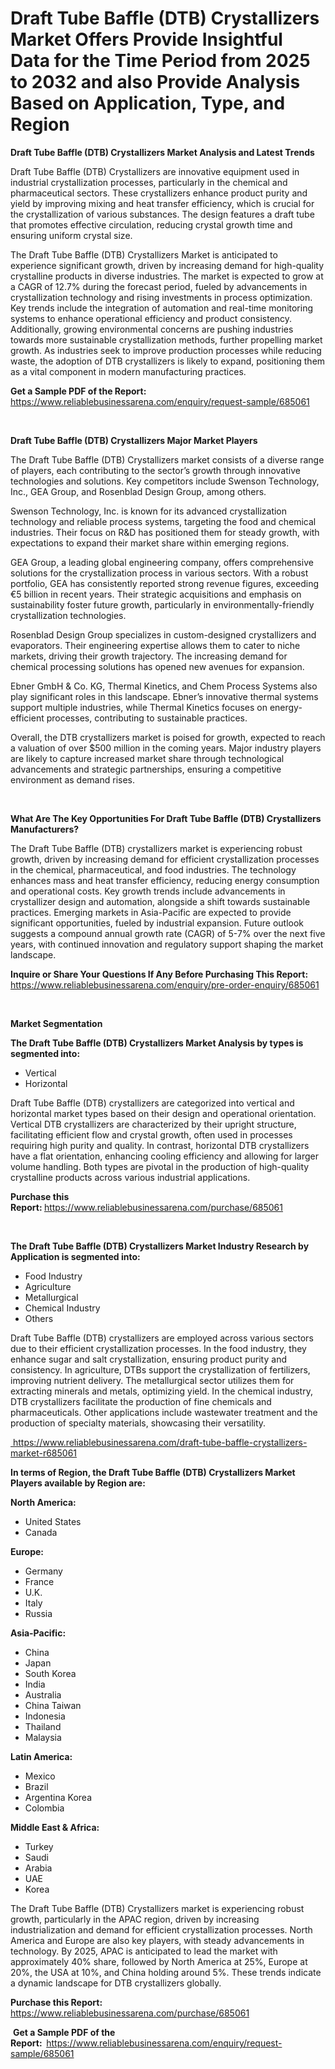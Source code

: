 <p><h1>Draft Tube Baffle (DTB) Crystallizers Market Offers Provide Insightful Data for the Time Period from 2025 to 2032 and also Provide Analysis Based on Application, Type, and Region</h1></p><p><strong>Draft Tube Baffle (DTB) Crystallizers Market Analysis and Latest Trends</strong></p>
<p><p>Draft Tube Baffle (DTB) Crystallizers are innovative equipment used in industrial crystallization processes, particularly in the chemical and pharmaceutical sectors. These crystallizers enhance product purity and yield by improving mixing and heat transfer efficiency, which is crucial for the crystallization of various substances. The design features a draft tube that promotes effective circulation, reducing crystal growth time and ensuring uniform crystal size.</p><p>The Draft Tube Baffle (DTB) Crystallizers Market is anticipated to experience significant growth, driven by increasing demand for high-quality crystalline products in diverse industries. The market is expected to grow at a CAGR of 12.7% during the forecast period, fueled by advancements in crystallization technology and rising investments in process optimization. Key trends include the integration of automation and real-time monitoring systems to enhance operational efficiency and product consistency. Additionally, growing environmental concerns are pushing industries towards more sustainable crystallization methods, further propelling market growth. As industries seek to improve production processes while reducing waste, the adoption of DTB crystallizers is likely to expand, positioning them as a vital component in modern manufacturing practices.</p></p>
<p><strong>Get a Sample PDF of the Report:&nbsp;</strong> <a href="https://www.reliablebusinessarena.com/enquiry/request-sample/685061?utm_campaign=3195&utm_medium=2&utm_source=Github&utm_content=ia&utm_term=12042025&utm_id=draft-tube-baffle-dtb-crystallizers">https://www.reliablebusinessarena.com/enquiry/request-sample/685061</a></p>
<p>&nbsp;</p>
<p><strong>Draft Tube Baffle (DTB) Crystallizers Major Market Players</strong></p>
<p><p>The Draft Tube Baffle (DTB) Crystallizers market consists of a diverse range of players, each contributing to the sector’s growth through innovative technologies and solutions. Key competitors include Swenson Technology, Inc., GEA Group, and Rosenblad Design Group, among others.</p><p>Swenson Technology, Inc. is known for its advanced crystallization technology and reliable process systems, targeting the food and chemical industries. Their focus on R&D has positioned them for steady growth, with expectations to expand their market share within emerging regions.</p><p>GEA Group, a leading global engineering company, offers comprehensive solutions for the crystallization process in various sectors. With a robust portfolio, GEA has consistently reported strong revenue figures, exceeding €5 billion in recent years. Their strategic acquisitions and emphasis on sustainability foster future growth, particularly in environmentally-friendly crystallization technologies.</p><p>Rosenblad Design Group specializes in custom-designed crystallizers and evaporators. Their engineering expertise allows them to cater to niche markets, driving their growth trajectory. The increasing demand for chemical processing solutions has opened new avenues for expansion.</p><p>Ebner GmbH & Co. KG, Thermal Kinetics, and Chem Process Systems also play significant roles in this landscape. Ebner’s innovative thermal systems support multiple industries, while Thermal Kinetics focuses on energy-efficient processes, contributing to sustainable practices.</p><p>Overall, the DTB crystallizers market is poised for growth, expected to reach a valuation of over $500 million in the coming years. Major industry players are likely to capture increased market share through technological advancements and strategic partnerships, ensuring a competitive environment as demand rises.</p></p>
<p>&nbsp;</p>
<p><strong>What Are The Key Opportunities For Draft Tube Baffle (DTB) Crystallizers Manufacturers?</strong></p>
<p><p>The Draft Tube Baffle (DTB) crystallizers market is experiencing robust growth, driven by increasing demand for efficient crystallization processes in the chemical, pharmaceutical, and food industries. The technology enhances mass and heat transfer efficiency, reducing energy consumption and operational costs. Key growth trends include advancements in crystallizer design and automation, alongside a shift towards sustainable practices. Emerging markets in Asia-Pacific are expected to provide significant opportunities, fueled by industrial expansion. Future outlook suggests a compound annual growth rate (CAGR) of 5-7% over the next five years, with continued innovation and regulatory support shaping the market landscape.</p></p>
<p><strong>Inquire or Share Your Questions If Any Before Purchasing This Report:</strong> <a href="https://www.reliablebusinessarena.com/enquiry/pre-order-enquiry/685061?utm_campaign=3195&utm_medium=2&utm_source=Github&utm_content=ia&utm_term=12042025&utm_id=draft-tube-baffle-dtb-crystallizers">https://www.reliablebusinessarena.com/enquiry/pre-order-enquiry/685061</a></p>
<p>&nbsp;</p>
<p><strong>Market Segmentation</strong></p>
<p><strong>The Draft Tube Baffle (DTB) Crystallizers Market Analysis by types is segmented into:</strong></p>
<p><ul><li>Vertical</li><li>Horizontal</li></ul></p>
<p><p>Draft Tube Baffle (DTB) crystallizers are categorized into vertical and horizontal market types based on their design and operational orientation. Vertical DTB crystallizers are characterized by their upright structure, facilitating efficient flow and crystal growth, often used in processes requiring high purity and quality. In contrast, horizontal DTB crystallizers have a flat orientation, enhancing cooling efficiency and allowing for larger volume handling. Both types are pivotal in the production of high-quality crystalline products across various industrial applications.</p></p>
<p><strong>Purchase this Report:&nbsp;</strong><a href="https://www.reliablebusinessarena.com/purchase/685061?utm_campaign=3195&utm_medium=2&utm_source=Github&utm_content=ia&utm_term=12042025&utm_id=draft-tube-baffle-dtb-crystallizers">https://www.reliablebusinessarena.com/purchase/685061</a></p>
<p>&nbsp;</p>
<p><strong>The Draft Tube Baffle (DTB) Crystallizers Market Industry Research by Application is segmented into:</strong></p>
<p><ul><li>Food Industry</li><li>Agriculture</li><li>Metallurgical</li><li>Chemical Industry</li><li>Others</li></ul></p>
<p><p>Draft Tube Baffle (DTB) crystallizers are employed across various sectors due to their efficient crystallization processes. In the food industry, they enhance sugar and salt crystallization, ensuring product purity and consistency. In agriculture, DTBs support the crystallization of fertilizers, improving nutrient delivery. The metallurgical sector utilizes them for extracting minerals and metals, optimizing yield. In the chemical industry, DTB crystallizers facilitate the production of fine chemicals and pharmaceuticals. Other applications include wastewater treatment and the production of specialty materials, showcasing their versatility.</p></p>
<p><a href="https://www.reliablebusinessarena.com/draft-tube-baffle-crystallizers-market-r685061?utm_campaign=3195&utm_medium=2&utm_source=Github&utm_content=ia&utm_term=12042025&utm_id=draft-tube-baffle-dtb-crystallizers">&nbsp;https://www.reliablebusinessarena.com/draft-tube-baffle-crystallizers-market-r685061</a></p>
<p><strong>In terms of Region, the Draft Tube Baffle (DTB) Crystallizers Market Players available by Region are:</strong></p>
<p>
    <p> <strong> North America: </strong>
        <ul>
            <li>United States</li>
            <li>Canada</li>
        </ul>
        </p> 
    <p> <strong> Europe: </strong>
        <ul>
            <li>Germany</li>
            <li>France</li>
            <li>U.K.</li>
            <li>Italy</li>
            <li>Russia</li>
        </ul>
        </p> 
    <p> <strong> Asia-Pacific: </strong>
        <ul>
            <li>China</li>
            <li>Japan</li>
            <li>South Korea</li>
            <li>India</li>
            <li>Australia</li>
            <li>China Taiwan</li>
            <li>Indonesia</li>
            <li>Thailand</li>
            <li>Malaysia</li>
        </ul>
        </p> 
    <p> <strong> Latin America: </strong>
        <ul>
            <li>Mexico</li>
            <li>Brazil</li>
            <li>Argentina Korea</li>
            <li>Colombia</li>
        </ul>
        </p> 
    <p> <strong> Middle East & Africa: </strong>
        <ul>
            <li>Turkey</li>
            <li>Saudi</li>
            <li>Arabia</li>
            <li>UAE</li>
            <li>Korea</li>
        </ul>
    </p>
    </p>
<p><p>The Draft Tube Baffle (DTB) Crystallizers market is experiencing robust growth, particularly in the APAC region, driven by increasing industrialization and demand for efficient crystallization processes. North America and Europe are also key players, with steady advancements in technology. By 2025, APAC is anticipated to lead the market with approximately 40% share, followed by North America at 25%, Europe at 20%, the USA at 10%, and China holding around 5%. These trends indicate a dynamic landscape for DTB crystallizers globally.</p></p>
<p><strong>Purchase this Report: </strong><a href="https://www.reliablebusinessarena.com/purchase/685061?utm_campaign=3195&utm_medium=2&utm_source=Github&utm_content=ia&utm_term=12042025&utm_id=draft-tube-baffle-dtb-crystallizers">https://www.reliablebusinessarena.com/purchase/685061</a></p>
<p>&nbsp;<strong>Get a Sample PDF of the Report:&nbsp;&nbsp;</strong><a href="https://www.reliablebusinessarena.com/enquiry/request-sample/685061?utm_campaign=3195&utm_medium=2&utm_source=Github&utm_content=ia&utm_term=12042025&utm_id=draft-tube-baffle-dtb-crystallizers">https://www.reliablebusinessarena.com/enquiry/request-sample/685061</a></p>
<p><strong></strong></p>
<p><p></p><p></p><p></p></p>